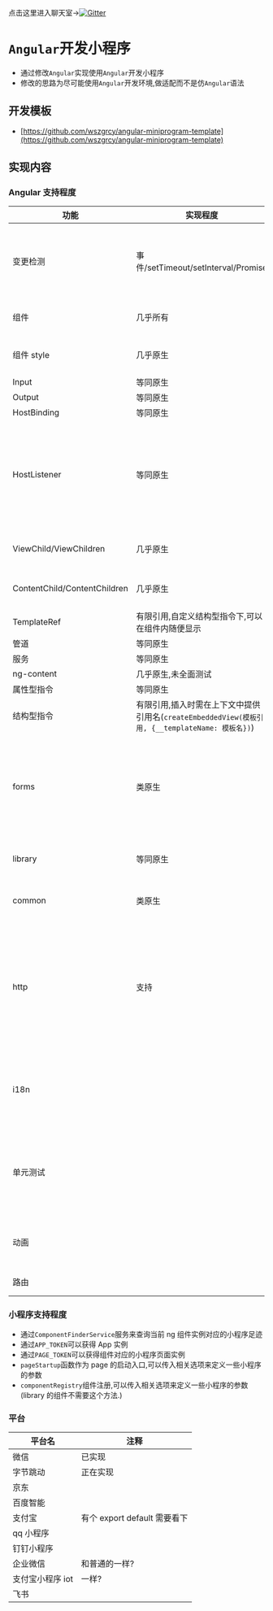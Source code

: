 点击这里进入聊天室->[![Gitter](https://badges.gitter.im/angular-miniprogram/community.svg)](https://gitter.im/angular-miniprogram/community?utm_source=badge&utm_medium=badge&utm_campaign=pr-badge)

# `Angular`开发小程序

- 通过修改`Angular`实现使用`Angular`开发小程序
- 修改的思路为尽可能使用`Angular`开发环境,做适配而不是仿`Angular`语法

## 开发模板

- [https://github.com/wszgrcy/angular-miniprogram-template](https://github.com/wszgrcy/angular-miniprogram-template)

## 实现内容

### Angular 支持程度

| 功能                         | 实现程度                                                                                        | 未实现内容                                                                                                                                    | 备注                                                                                                                                                                           |
| ---------------------------- | ----------------------------------------------------------------------------------------------- | --------------------------------------------------------------------------------------------------------------------------------------------- | ------------------------------------------------------------------------------------------------------------------------------------------------------------------------------ |
| 变更检测                     | 事件/setTimeout/setInterval/Promise                                                             |                                                                                                                                               | web 上可能产生变更的方法已经都 hook 了,如果还有小程序平台可能产生变更检测的操作,可以再添加                                                                                     |
| 组件                         | 几乎所有                                                                                        | 小程序的原生组件需要设置`schemas:[NO_ERRORS_SCHEMA]`                                                                                          |
| 组件 style                   | 几乎原生                                                                                        | styles 内联属性不可使用,                                                                                                                      | 未测试全局样式与组件样式等共同作用的影响                                                                                                                                       |
| Input                        | 等同原生                                                                                        |                                                                                                                                               |
| Output                       | 等同原生                                                                                        |
| HostBinding                  | 等同原生                                                                                        |
| HostListener                 | 等同原生                                                                                        | bind:xxx 无法使用原因为 ng 将此解构解析为`目标(window/document等):方法`,所以如果设置为`xxx`则编译时为`bind:xxx`,可以使用 bindxxx 这种方式代替 |
| ViewChild/ViewChildren       | 几乎原生                                                                                        | 查询的节点为代理节点,不可当做引用插入                                                                                                         |
| ContentChild/ContentChildren | 几乎原生                                                                                        | 查询的节点为代理节点,不可当做引用插入                                                                                                         |
| TemplateRef                  | 有限引用,自定义结构型指令下,可以在组件内随便显示                                                | 全局引用                                                                                                                                      |
| 管道                         | 等同原生                                                                                        |
| 服务                         | 等同原生                                                                                        |
| ng-content                   | 几乎原生,未全面测试                                                                             |
| 属性型指令                   | 等同原生                                                                                        |
| 结构型指令                   | 有限引用,插入时需在上下文中提供引用名(`createEmbeddedView(模板引用, {__templateName: 模板名})`) | 全局上下文中引用                                                                                                                              |
| forms                        | 类原生                                                                                          |                                                                                                                                               | 重写部分源码,实现小程序的一些双向绑定,移除不能使用的双向绑定指令,使用`angular-miniprogram/forms`与`@angular/forms`完全一致,未来也将适配                                        |
| library                      | 等同原生                                                                                        |                                                                                                                                               | 编译的组件库可以在 web 上使用,反之不行                                                                                                                                         |
| common                       | 类原生                                                                                          |                                                                                                                                               | 同 forms,`angular-miniprogram/common`代替`@angular/common`                                                                                                                     |
| http                         | 支持                                                                                            |                                                                                                                                               | 感谢`@HyperLife1119`提供,未测试,使用`angular-miniprogram`引用`WxHttpBackend,{provide: HttpBackend, useExisting: WxHttpBackend}`.可以先自行添加或等未来加入到默认的 module 集成 |
| i18n                         |                                                                                                 | 不支持                                                                                                                                        | 众所周知,国内使用 i18n 的并不多,使用 ng 内置的 i18n 功能就更少了,目前内置的 i18n 并不支持,但是可以用第三方支持                                                                 |
| 单元测试                     |                                                                                                 | 不支持                                                                                                                                        | 同理,目前来说单元测试比 i18n 重要些,但是由于平台的不开放性,所以如果支持需要自己模拟一个环境,但是这个也不影响开发                                                               |
| 动画                         |                                                                                                 | 不支持                                                                                                                                        | 这部分没有仔细研究,但是也有 css 可以稍微代替下,优先级也不高                                                                                                                    |
| 路由                         |                                                                                                 | 不支持                                                                                                                                        | 没有多级路由,实现起来比较鸡肋                                                                                                                                                  |

### 小程序支持程度

- 通过`ComponentFinderService`服务来查询当前 ng 组件实例对应的小程序足迹
- 通过`APP_TOKEN`可以获得 App 实例
- 通过`PAGE_TOKEN`可以获得组件对应的小程序页面实例
- `pageStartup`函数作为 page 的启动入口,可以传入相关选项来定义一些小程序的参数
- `componentRegistry`组件注册,可以传入相关选项来定义一些小程序的参数(library 的组件不需要这个方法.)

### 平台

| 平台名           | 注释                         |
| ---------------- | ---------------------------- |
| 微信             | 已实现                       |
| 字节跳动         | 正在实现                     |
| 京东             |
| 百度智能         |
| 支付宝           | 有个 export default 需要看下 |
| qq 小程序        |
| 钉钉小程序       |                              |
| 企业微信         | 和普通的一样?                |
| 支付宝小程序 iot | 一样?                        |
| 飞书             |                              |
